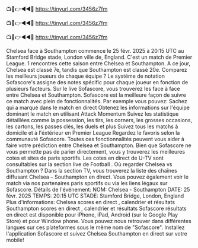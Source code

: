 📺📱👉◄◄🔴 https://tinyurl.com/3456z7fm

📺📱👉◄◄🔴 https://tinyurl.com/3456z7fm

📺📱👉◄◄🔴 https://tinyurl.com/3456z7fm



Chelsea face à Southampton commence le 25 févr. 2025 à 20:15 UTC au Stamford Bridge stade, London ville de, England. C'est un match de Premier League.
1 rencontres cette saison entre Chelsea et Southampton. A ce jour, Chelsea est classé 7e, tandis que Southampton est classé 20e. Comparez les meilleurs joueurs de chaque équipe ? Le systéme de notation Sofascore's assigne des notes spécific pour chaque joueur en fonction de plusieurs facteurs.
Sur le live Sofascore, vous trouverez les face à face entre Chelsea et Southampton. Sofascore est la meilleure façon de suivre ce match avec plein de fonctionnalités. Par exemple vous pouvez:
Sachez qui a marqué dans le match en direct
Obtenez les informations sur l'équipe dominant le match en utilisant Attack Momentum
Suivez les statistique détaillées comme la possession, les tirs, les corners, les grosses occasions, les cartons, les passes clés, les duels et plus
Suivez tous les matchs à domicile et à l'éxtérieur en Premier League
Regardez le favoris selon la communauté Sofascore.
Toutes ces fonctionnalités peuvent vous aider à faire votre prédiction entre Chelsea et Southampton. Bien que Sofascore ne vous permette pas de parier directement, vous y trouverez les meilleures cotes et sites de paris sportifs. Les cotes en direct de U-TV sont consultables sur la section live de Football .
Où regarder Chelsea vs Southampton ? Dans la section TV, vous trouverez la liste des chaînes diffusant Chelsea – Southampton en direct. Vous pouvez également voir le match via nos partenaires paris sportifs ou via les liens légaux sur Sofascore.
Détails de l'événement:
NOM: Chelsea - Southampton
DATE: 25 févr. 2025
TEMPS: 20:15 UTC
STADE: Stamford Bridge, London, England
Plus d'informations:
Chelsea scores en direct , calendrier et résultats
Southampton scores en direct , calendrier et résultats
Sofascore résultats en direct est disponible pour iPhone, iPad, Android (sur le Google Play Store) et pour Window phone. Vous pouvez nous retrouver dans différentes langues sur ces plateformes sous le même nom de "Sofascore". Installez l'application Sofascore et suivez Chelsea Southampton en direct sur votre mobile!
